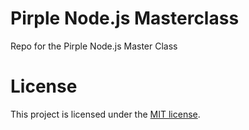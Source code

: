 # Pirple Node.js Masterclass

Repo for the Pirple Node.js Master Class

# License

This project is licensed under the [MIT license](LICENSE).
